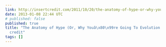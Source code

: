 ```yaml
---
link: http://insertcredit.com/2011/10/20/the-anatomy-of-hype-or-why-you%E2%80%99re-going-to-evolution-2012/
date: 2013-01-08 22:44 UTC
# published: false
published: true
title: "The Anatomy of Hype (Or, Why Youâ\x80\x99re Going To Evolution 2012) | insert
  credit"
tags: []
---
```



